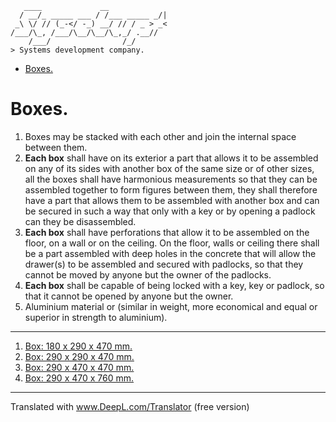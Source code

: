 ```console
   ____             __             
  / __/_ _____ ___ / /___ _____ _/|
 _\ \/ // (_-</ -_) __/ // / _ > _<
/___/\_, /___/\__/\__/\_,_/ .__//  
    /___/                /_/       
> Systems development company.
```

- [Boxes.](#boxes)

# Boxes.

1. Boxes may be stacked with each other and join the internal space between them.
2. **Each box** shall have on its exterior a part that allows it to be assembled on any of its sides with another box of the same size or of other sizes, all the boxes shall have harmonious measurements so that they can be assembled together to form figures between them, they shall therefore have a part that allows them to be assembled with another box and can be secured in such a way that only with a key or by opening a padlock can they be disassembled.
3. **Each box** shall have perforations that allow it to be assembled on the floor, on a wall or on the ceiling. On the floor, walls or ceiling there shall be a part assembled with deep holes in the concrete that will allow the drawer(s) to be assembled and secured with padlocks, so that they cannot be moved by anyone but the owner of the padlocks.
4. **Each box** shall be capable of being locked with a key, key or padlock, so that it cannot be opened by anyone but the owner.
5. Aluminium material or (similar in weight, more economical and equal or superior in strength to aluminium).

----

1. [Box: 180 x 290 x 470 mm.](./18x29x47cms/180x290x470mm.md)
2. [Box: 290 x 290 x 470 mm.](./29x29x47cms/290x290x470mm.md)
3. [Box: 290 x 470 x 470 mm.](./29x47x47cms/290x470x470mm.md)
4. [Box: 290 x 470 x 760 mm.](./29x47x76cms/290x470x760mm.md)

----

Translated with www.DeepL.com/Translator (free version)